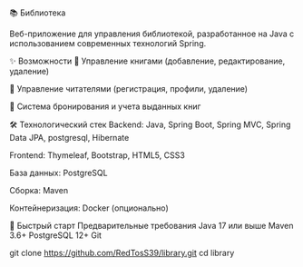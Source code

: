 📚 Библиотека 

Веб-приложение для управления библиотекой, разработанное на Java с использованием современных технологий Spring.

✨ Возможности 📖 Управление книгами (добавление, редактирование, удаление)

👥 Управление читателями (регистрация, профили, удаление)

📅 Система бронирования и учета выданных книг

🛠 Технологический стек Backend: Java,  Spring Boot, Spring MVC, Spring Data JPA, postgresql, Hibernate

Frontend: Thymeleaf, Bootstrap, HTML5, CSS3

База данных: PostgreSQL

Сборка: Maven

Контейнеризация: Docker (опционально)

🚀 Быстрый старт Предварительные требования Java 17 или выше Maven 3.6+ PostgreSQL 12+ Git

git clone https://github.com/RedTosS39/library.git cd library
